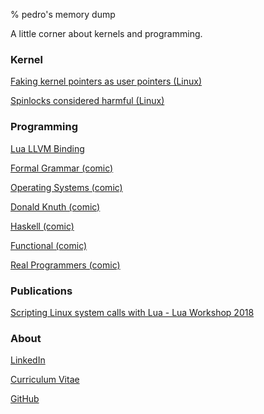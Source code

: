 % pedro's memory dump

A little corner about kernels and programming.

### Kernel
[Faking kernel pointers as user pointers (Linux)](./kernel/faking-uptr.pdf)

[Spinlocks considered harmful (Linux)](./kernel/spinlock-softirq.pdf)

### Programming

[Lua LLVM Binding](https://github.com/tammela/lua-llvm-binding)

[Formal Grammar (comic)](https://xkcd.com/1090/)

[Operating Systems (comic)](https://xkcd.com/1508/)

[Donald Knuth (comic)](https://www.xkcd.com/163/)

[Haskell (comic)](https://www.xkcd.com/1312/)

[Functional (comic)](https://www.xkcd.com/1270/)

[Real Programmers (comic)](https://www.xkcd.com/378/)


### Publications
[Scripting Linux system calls with Lua - Lua Workshop 2018](./slides/Workshop2018.pdf)

### About

[LinkedIn](https://www.linkedin.com/in/pedro-tammela/)

[Curriculum Vitae](./cv/curriculum.pdf)

[GitHub](https://github.com/tammela)
